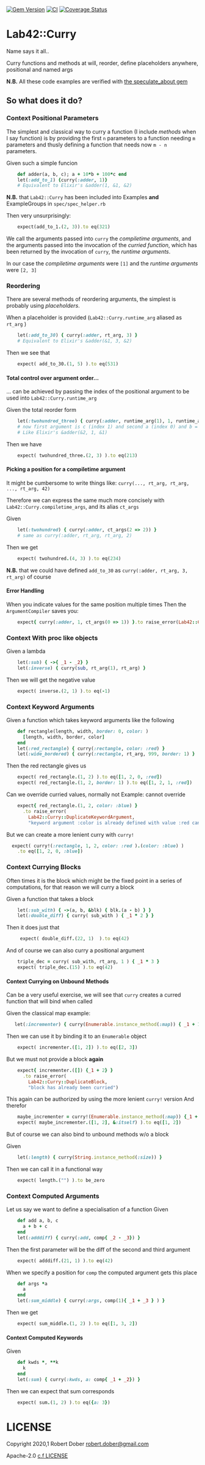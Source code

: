 [![Gem Version](http://img.shields.io/gem/v/lab42_curry.svg)](https://rubygems.org/gems/lab42_curry)
[![CI](https://github.com/robertdober/lab42_curry/workflows/CI/badge.svg)](https://github.com/robertdober/lab42_curry/actions)
[![Coverage Status](https://coveralls.io/repos/github/RobertDober/lab42_curry/badge.svg?branch=master)](https://coveralls.io/github/RobertDober/lab42_curry?branch=master)

# Lab42::Curry

Name says it all..

Curry functions and methods at will, reorder, define placeholders anywhere, positional and named args

**N.B.** All these code examples are verified with [the speculate_about gem](https://rubygems.org/gems/speculate_about/)

## So what does it do?

### Context Positional Parameters

The simplest and classical way to curry a function (I include _methods_ when I say function) is by providing the first
`n` parameters to a function needing `m` parameters and thusly defining a function that needs now `m - n` parameters.

Given such a simple funcion
```ruby
    def adder(a, b, c); a + 10*b + 100*c end
    let(:add_to_1) {curry(:adder, 1)}
    # Equivalent to Elixir's &adder(1, &1, &2)
```
**N.B.** that `Lab42::Curry` has been included into Examples **and** ExampleGroups in `spec/spec_helper.rb`

Then very unsurprisingly:
```ruby
    expect(add_to_1.(2, 3)).to eq(321)
```

We call the arguments passed into `curry` the _compiletime arguments_, and the arguments passed into the
invocation of the _curried function_, which has been returned by the invocation of `curry`, the _runtime arguments_.

In our case the _compiletime arguments_ were `[1]`  and the _runtime arguments_ were `[2, 3]`

### Reordering

There are several methods of reordering arguments, the simplest is probably using _placeholders_.

When a placeholder is provided (`Lab42::Curry.runtime_arg` aliased as `rt_arg` )
```ruby
    let(:add_to_30) { curry(:adder, rt_arg, 3) }
    # Equivalent to Elixir's &adder(&1, 3, &2)
```
Then we see that
```ruby
    expect( add_to_30.(1, 5) ).to eq(531)
```
#### Total control over argument order...

... can be achieved by passing the index of the positional argument to be used into `Lab42::Curry.runtime_arg`

Given the total reorder form
```ruby
    let(:twohundred_three) { curry(:adder, runtime_arg(1), 1, runtime_arg(0)) }
    # now first argument is c (index 1) and second a (index 0) and b = 1
    # Like Elixir's &adder(&2, 1, &1)
```
Then we have
```ruby
    expect( twohundred_three.(2, 3) ).to eq(213)
```

#### Picking a position for a compiletime argument

It might be cumbersome to write things like: `curry(..., rt_arg, rt_arg, ..., rt_arg, 42)`

Therefore we can express the same much more concisely with `Lab42::Curry.compiletime_args`, and its alias `ct_args`

Given
```ruby
    let(:twohundred) { curry(:adder, ct_args(2 => 2)) }
    # same as curry(:adder, rt_arg, rt_arg, 2)
```
Then we get
```ruby
    expect( twohundred.(4, 3) ).to eq(234)
```

**N.B.** that we could have defined `add_to_30` as `curry(:adder, rt_arg, 3, rt_arg)` of course


#### Error Handling

When you indicate values for the same position multiple times
Then the `ArgumentCompiler` saves you:
```ruby
    expect{ curry(:adder, 1, ct_args(0 => 1)) }.to raise_error(Lab42::Curry::DuplicatePositionSpecification)
```

### Context With proc like objects

Given a lambda
```ruby
    let(:sub) { ->{ _1 - _2} }
    let(:inverse) { curry(sub, rt_arg(1), rt_arg) }
```
Then we will get the negative value
```ruby
    expect( inverse.(2, 1) ).to eq(-1)
```

### Context Keyword Arguments

Given a function which takes keyword arguments like the following
```ruby
    def rectangle(length, width, border: 0, color: )
      [length, width, border, color]
    end
    let(:red_rectangle) { curry(:rectangle, color: :red) }
    let(:wide_bordered) { curry(:rectangle, rt_arg, 999, border: 1) }
```

Then the red rectangle gives us
```ruby
    expect( red_rectangle.(1, 2) ).to eq([1, 2, 0, :red])
    expect( red_rectangle.(1, 2, border: 1) ).to eq([1, 2, 1, :red])
```

Can we override curried values, normally not
Example: cannot override
```ruby
    expect{ red_rectangle.(1, 2, color: :blue) }
      .to raise_error(
        Lab42::Curry::DuplicateKeywordArgument,
        "keyword argument :color is already defined with value :red cannot override with :blue")
```

But we can create a more lenient curry with `curry!`
```ruby
  expect( curry!(:rectangle, 1, 2, color: :red ).(color: :blue) )
    .to eq([1, 2, 0, :blue])
```

### Context Currying Blocks

Often times it is the block which might be the fixed point in a series of computations, for
that reason we will curry a block

Given a function that takes a block
```ruby
    let(:sub_with) { ->(a, b, &blk) { blk.(a - b) } }
    let(:double_diff) { curry( sub_with ) { _1 * 2 } }
```
Then it does just that
```ruby
     expect( double_diff.(22, 1)  ).to eq(42)
```
And of course we can also curry a positional argument
```ruby
    triple_dec = curry( sub_with, rt_arg, 1 ) { _1 * 3 } 
    expect( triple_dec.(15) ).to eq(42)
```

#### Context Currying on Unbound Methods

Can be a very useful exercise, we will see that `curry` creates a curred function that will bind when called

Given the classical map example:
```ruby
   let(:incrementer) { curry(Enumerable.instance_method(:map)) { _1 + 1} }
```

Then we can use it by  binding it to an `Enumerable` object
```ruby
    expect( incrementer.([1, 2]) ).to eq([2, 3])
```

But we must not provide a block **again**
```ruby
    expect{ incrementer.([]) {_1 + 2} }
      .to raise_error(
        Lab42::Curry::DuplicateBlock,
        "block has already been curried")
```

This again can be authorized by using the more lenient `curry!` version
And therefor
```ruby
    maybe_incrementer = curry!(Enumerable.instance_method(:map)) {_1 + 1}
    expect( maybe_incrementer.([1, 2], &:itself) ).to eq([1, 2])
```

But of course we can also bind to unbound methods w/o a block

Given
```ruby
    let(:length) { curry(String.instance_method(:size)) }
```
Then we can call it in a functional way
```ruby
    expect( length.("") ).to be_zero
```

### Context Computed Arguments

Let us say we want to define a specialisation of a function
Given
```ruby
    def add a, b, c
      a + b + c
    end
    let(:adddiff) { curry(:add, comp{ _2 - _3}) }
```
Then the first parameter will be the diff of the second and third argument
```ruby
    expect( adddiff.(21, 1) ).to eq(42)
```

When we specify a position for `comp` the computed argument gets this place
```ruby
    def args *a
      a
    end
    let(:sum_middle) { curry(:args, comp(1){ _1 + _3 } ) }
```
Then we get
```ruby
    expect( sum_middle.(1, 2) ).to eq([1, 3, 2])
```

#### Context Computed Keywords

Given
```ruby
    def kwds *, **k
      k
    end
    let(:sum) { curry(:kwds, a: comp{ _1 + _2}) }
```
Then we can expect that sum corresponds
```ruby
    expect( sum.(1, 2) ).to eq({a: 3})
```
# LICENSE

Copyright 2020,1 Robert Dober robert.dober@gmail.com

Apache-2.0 [c.f LICENSE](LICENSE)
